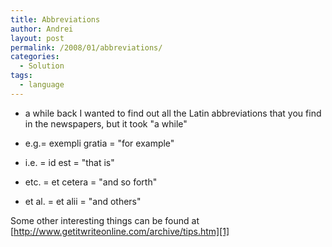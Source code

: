 ```yaml
---
title: Abbreviations
author: Andrei
layout: post
permalink: /2008/01/abbreviations/
categories:
  - Solution
tags:
  - language
---
```

* a while back I wanted to find out all the Latin abbreviations that you find in the newspapers, but it took "a while"

*   e.g.= exempli gratia = "for example"
*   i.e. = id est = "that is"
*   etc. = et cetera = "and so forth"
*   et al. = et alii = "and others"

Some other interesting things can be found at [http://www.getitwriteonline.com/archive/tips.htm][1]

 [1]: http://www.getitwriteonline.com/archive/tips.htm "http://www.getitwriteonline.com/archive/tips.htm"